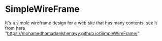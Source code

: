 # SimpleWireFrame

It's a simple wireframe design for a web site that has many contents.
see it from here "https://mohamedhamadaelshenawy.github.io/SimpleWireFrame/"

